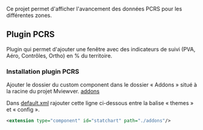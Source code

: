 
Ce projet permet d'afficher l'avancement des données PCRS pour les différentes zones.

## Plugin PCRS

Plugin qui permet d'ajouter une fenêtre avec des indicateurs de suivi (PVA, Aéro, Contrôles, Ortho) en % du territoire.

### Installation plugin PCRS
Ajouter le dossier du custom component dans le dossier « Addons » situé à la racine du projet Mviewver. [addons](./addons)

Dans [default.xml](./apps/pcrs.xml) rajouter cette ligne ci-dessous entre la balise « themes » et « config ».
``` xml
<extension type="component" id="statchart" path="./addons"/>
```


